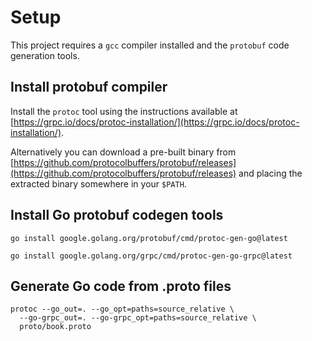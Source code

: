 # Setup

This project requires a `gcc` compiler installed and the `protobuf` code generation tools.

## Install protobuf compiler

Install the `protoc` tool using the instructions available at [https://grpc.io/docs/protoc-installation/](https://grpc.io/docs/protoc-installation/).

Alternatively you can download a pre-built binary from [https://github.com/protocolbuffers/protobuf/releases](https://github.com/protocolbuffers/protobuf/releases) and placing the extracted binary somewhere in your `$PATH`.

## Install Go protobuf codegen tools

`go install google.golang.org/protobuf/cmd/protoc-gen-go@latest`

`go install google.golang.org/grpc/cmd/protoc-gen-go-grpc@latest`

## Generate Go code from .proto files

```
protoc --go_out=. --go_opt=paths=source_relative \
  --go-grpc_out=. --go-grpc_opt=paths=source_relative \
  proto/book.proto
```